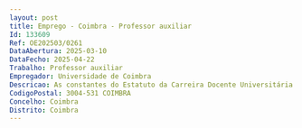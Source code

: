 ```yaml
--- 
layout: post
title: Emprego - Coimbra - Professor auxiliar
Id: 133609
Ref: OE202503/0261
DataAbertura: 2025-03-10
DataFecho: 2025-04-22
Trabalho: Professor auxiliar
Empregador: Universidade de Coimbra
Descricao: As constantes do Estatuto da Carreira Docente Universitária para a categoria de Professor Auxiliar.
CodigoPostal: 3004-531 COIMBRA
Concelho: Coimbra
Distrito: Coimbra
--- 
```

